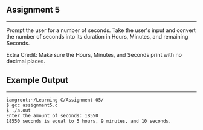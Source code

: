 ## Assignment 5
<hr>

Prompt the user for a number of seconds. Take the user's input and convert the number of seconds into its duration in Hours, Minutes, and remaining Seconds.

Extra Credit: Make sure the Hours, Minutes, and Seconds print with no decimal places.

## Example Output
<hr>

```
iamgroot:~/Learning-C/Assignment-05/
$ gcc assignment5.c
$ ./a.out
Enter the amount of seconds: 18550
18550 seconds is equal to 5 hours, 9 minutes, and 10 seconds.
```